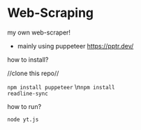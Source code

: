# Web-Scraping
my own web-scraper!
- mainly using puppeteer
    https://pptr.dev/



how to install?

//clone this repo//

<code>npm install puppeteer</code> 
\n<code>npm install readline-sync</code>


how to run?

<code>node yt.js</code>

